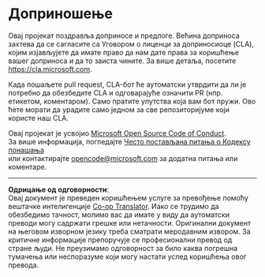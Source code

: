 <!--
CO_OP_TRANSLATOR_METADATA:
{
  "original_hash": "61aff2b3273d4ab66709493b43f91ca1",
  "translation_date": "2025-08-30T17:33:30+00:00",
  "source_file": "CONTRIBUTING.md",
  "language_code": "sr"
}
-->
# Доприношење

Овај пројекат поздравља доприносе и предлоге. Већина доприноса захтева да се сагласите са Уговором о лиценци за доприносиоце (CLA), којим изјављујете да имате право да нам дате права за коришћење вашег доприноса и да то заиста чините. За више детаља, посетите https://cla.microsoft.com.

Када пошаљете pull request, CLA-бот ће аутоматски утврдити да ли је потребно да обезбедите CLA и одговарајуће означити PR (нпр. етикетом, коментаром). Само пратите упутства која вам бот пружи. Ово ћете морати да урадите само једном за све репозиторијуме који користе наш CLA.

Овај пројекат је усвојио [Microsoft Open Source Code of Conduct](https://opensource.microsoft.com/codeofconduct/).  
За више информација, погледајте [Често постављана питања о Кодексу понашања](https://opensource.microsoft.com/codeofconduct/faq/)  
или контактирајте [opencode@microsoft.com](mailto:opencode@microsoft.com) за додатна питања или коментаре.

---

**Одрицање од одговорности**:  
Овај документ је преведен коришћењем услуге за превођење помоћу вештачке интелигенције [Co-op Translator](https://github.com/Azure/co-op-translator). Иако се трудимо да обезбедимо тачност, молимо вас да имате у виду да аутоматски преводи могу садржати грешке или нетачности. Оригинални документ на његовом изворном језику треба сматрати меродавним извором. За критичне информације препоручује се професионални превод од стране људи. Не преузимамо одговорност за било каква погрешна тумачења или неспоразуме који могу настати услед коришћења овог превода.
